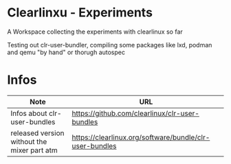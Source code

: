 # Clearlinxu - Experiments 

A Workspace collecting the experiments with clearlinux so far 

Testing out clr-user-bundler, compiling some packages like lxd, podman and qemu "by hand" or thorugh autospec

# Infos

| Note  | URL | 
|-------|-----|
| Infos about clr-user-bundles | https://github.com/clearlinux/clr-user-bundles | 
| released version without the mixer part atm |https://clearlinux.org/software/bundle/clr-user-bundles|
